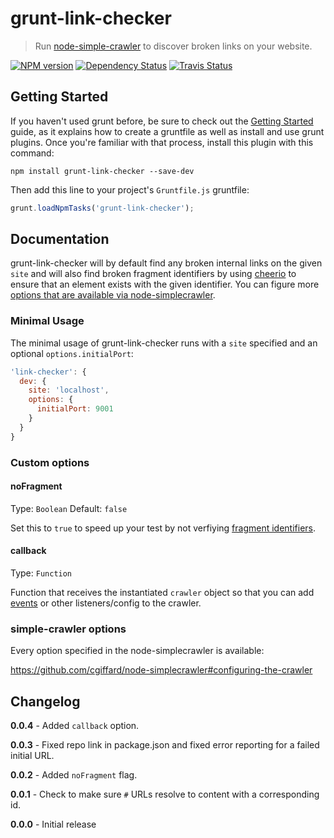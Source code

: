 # grunt-link-checker

> Run [node-simple-crawler](https://github.com/cgiffard/node-simplecrawler) to discover broken links on your website.

[![NPM version](https://badge.fury.io/js/grunt-link-checker.png)](http://badge.fury.io/js/grunt-link-checker) [![Dependency Status](https://david-dm.org/ChrisWren/grunt-link-checker.png)](https://david-dm.org/ChrisWren/grunt-link-checker) [![Travis Status](https://travis-ci.org/ChrisWren/grunt-link-checker.png)](https://travis-ci.org/ChrisWren/grunt-link-checker)

## Getting Started
If you haven't used grunt before, be sure to check out the [Getting Started](http://gruntjs.com/getting-started) guide, as it explains how to create a gruntfile as well as install and use grunt plugins. Once you're familiar with that process, install this plugin with this command:
```shell
npm install grunt-link-checker --save-dev
```

Then add this line to your project's `Gruntfile.js` gruntfile:

```javascript
grunt.loadNpmTasks('grunt-link-checker');
```

## Documentation

grunt-link-checker will by default find any broken internal links on the given `site` and will also find broken fragment identifiers by using [cheerio](https://github.com/cheeriojs/cheerio) to ensure that an element exists with the given identifier. You can figure more [options that are available via node-simplecrawler](https://github.com/cgiffard/node-simplecrawler#configuring-the-crawler).

### Minimal Usage
The minimal usage of grunt-link-checker runs with a `site` specified and an optional `options.initialPort`:

```js
'link-checker': {
  dev: {
    site: 'localhost',
    options: {
      initialPort: 9001
    }
  }
}
```

### Custom options

#### noFragment
Type: `Boolean` Default: `false`

Set this to `true` to speed up your test by not verfiying [fragment identifiers](http://en.wikipedia.org/wiki/Fragment_identifier).

#### callback
Type: `Function`

Function that receives the instantiated `crawler` object so that you can add [events](https://github.com/cgiffard/node-simplecrawler#events) or other listeners/config to the crawler.

### simple-crawler options
Every option specified in the node-simplecrawler is available:

https://github.com/cgiffard/node-simplecrawler#configuring-the-crawler

## Changelog

**0.0.4** - Added `callback` option.

**0.0.3** - Fixed repo link in package.json and fixed error reporting for a failed initial URL.

**0.0.2** - Added `noFragment` flag.

**0.0.1** - Check to make sure `#` URLs resolve to content with a corresponding id.

**0.0.0** - Initial release
